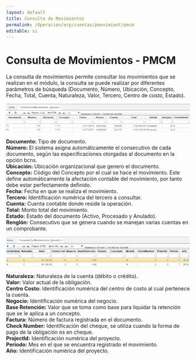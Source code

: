 ```yaml
---
layout: default
title: Consulta de Movimientos
permalink: /Operacion/erp/cuentas/pmovimient/pmcm
editable: si
---
```


# Consulta de Movimientos - PMCM

La consulta de movimientos permite consultar los movimientos que se realizan en el módulo, la consulta se puede realizar por diferentes parámetros de búsqueda (Documento, Número, Ubicación, Concepto, Fecha, Total, Cuenta, Naturaleza, Valor, Tercero, Centro de costo, Estado).  


![](PMCM1.png)


**Documento:** Tipo de documento.  
**Número:** El sistema asigna automáticamente el consecutivo de cada documento, según las especificaciones otorgadas al documento en la opción bcns.  
**Ubicación:** Ubicación organizacional que genero el documento.  
**Concepto:** Código del Concepto por el cual se hace el movimiento. Este define automáticamente la afectación contable del movimiento, por tanto debe estar perfectamente definido.  
**Fecha:** Fecha en que se realiza el movimiento.  
**Tercero:** Identificación numérica del tercero a consultar.  
**Cuenta:** Cuenta contable donde reside la operación.  
**Total:** Monto total del movimiento.  
**Estado:** Estado del documento (Activo, Procesado y Anulado).  
**Renglón:** Consecutivo que se genera cuando se manejan varias cuentas en un comprobante.  

![](PMCM2.png)

**Naturaleza:** Naturaleza de la cuenta (débito o crédito).  
**Valor:** Valor actual de la obligación.  
**Centro Costo:** Identificación numérica del centro de costo al cual pertenece la cuenta.  
**Negocio:** Identificación numérica del negocio.  
**Base Retención:** Valor que se toma como base para liquidar la retención que se le aplica a un concepto.  
**Factura:** Número de factura registrada en el documento.  
**Check Number:** Identificación del cheque, se utiliza cuando la forma de pago de la obligación es en cheque.  
**Projectld:** Identificación numérica del proyecto.  
**Periodo:** Mes en el que se encuentra registrado el movimiento.  
**Año:** Identificación numérica del proyecto.  





